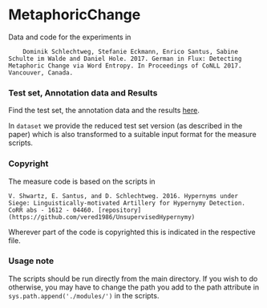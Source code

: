 # MetaphoricChange

Data and code for the experiments in 

        Dominik Schlechtweg, Stefanie Eckmann, Enrico Santus, Sabine Schulte im Walde and Daniel Hole. 2017. German in Flux: Detecting Metaphoric Change via Word Entropy. In Proceedings of CoNLL 2017. Vancouver, Canada.
           
### Test set, Annotation data and Results
 
Find the test set, the annotation data and the results [here](http://www.ims.uni-stuttgart.de/forschung/ressourcen/experiment-daten/metaphoric_change.en.html).

In `dataset` we provide the reduced test set version (as described in the paper) which is also transformed to a suitable input format for the measure scripts.


### Copyright

The measure code is based on the scripts in 

	V. Shwartz, E. Santus, and D. Schlechtweg. 2016. Hypernyms under Siege: Linguistically-motivated Artillery for Hypernymy Detection. CoRR abs - 1612 - 04460. [repository](https://github.com/vered1986/UnsupervisedHypernymy)

Wherever part of the code is copyrighted this is indicated in the respective file.


### Usage note

The scripts should be run directly from the main directory. If you wish to do otherwise, you may have to change the path you add to the path attribute in `sys.path.append('./modules/')` in the scripts.
